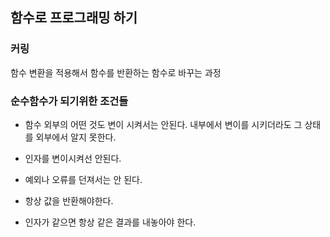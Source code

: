 ## 함수로 프로그래밍 하기

### 커링

함수 변환을 적용해서 함수를 반환하는 함수로 바꾸는 과정

### 순수함수가 되기위한 조건들

- 함수 외부의 어떤 것도 변이 시켜서는 안된다. 내부에서 변이를 시키더라도 그 상태를 외부에서 알지 못한다.

- 인자를 변이시켜선 안된다.

- 예외나 오류를 던져서는 안 된다.

- 항상 값을 반환해야한다.

- 인자가 같으면 항상 같은 결과를 내놓아야 한다.
